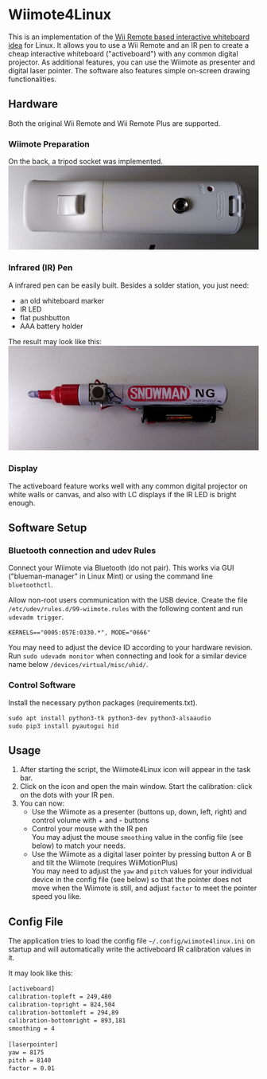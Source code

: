 # Wiimote4Linux
This is an implementation of the [Wii Remote based interactive whiteboard idea](http://johnnylee.net/projects/wii/) for Linux. It allows you to use a Wii Remote and an IR pen to create a cheap interactive whiteboard ("activeboard") with any common digital projector. As additional features, you can use the Wiimote as presenter and digital laser pointer. The software also features simple on-screen drawing functionalities.

## Hardware
Both the original Wii Remote and Wii Remote Plus are supported.

### Wiimote Preparation
On the back, a tripod socket was implemented.
![Wiimote Tripod Mount](.github/wiimote-tripod.jpg)

### Infrared (IR) Pen
A infrared pen can be easily built. Besides a solder station, you just need:
- an old whiteboard marker
- IR LED
- flat pushbutton
- AAA battery holder

The result may look like this:
![IR Pen](.github/irpen.jpg)

### Display
The activeboard feature works well with any common digital projector on white walls or canvas, and also with LC displays if the IR LED is bright enough.

## Software Setup
### Bluetooth connection and udev Rules
Connect your Wiimote via Bluetooth (do not pair). This works via GUI ("blueman-manager" in Linux Mint) or using the command line `bluetoothctl`.

Allow non-root users communication with the USB device. Create the file `/etc/udev/rules.d/99-wiimote.rules` with the following content and run `udevadm trigger`.
```
KERNELS=="0005:057E:0330.*", MODE="0666"
```
You may need to adjust the device ID according to your hardware revision. Run `sudo udevadm monitor` when connecting and look for a similar device name below `/devices/virtual/misc/uhid/`.

### Control Software
Install the necessary python packages (requirements.txt).
```
sudo apt install python3-tk python3-dev python3-alsaaudio
sudo pip3 install pyautogui hid
```

## Usage
1. After starting the script, the Wiimote4Linux icon will appear in the task bar.
2. Click on the icon and open the main window. Start the calibration: click on the dots with your IR pen.
3. You can now:
   - Use the Wiimote as a presenter (buttons up, down, left, right) and control volume with + and - buttons
   - Control your mouse with the IR pen  
     You may adjust the mouse `smoothing` value in the config file (see below) to match your needs.
   - Use the Wiimote as a digital laser pointer by pressing button A or B and tilt the Wiimote (requires WiiMotionPlus)  
     You may need to adjust the `yaw` and `pitch` values for your individual device in the config file (see below) so that the pointer does not move when the Wiimote is still, and adjust `factor` to meet the pointer speed you like.

## Config File
The application tries to load the config file `~/.config/wiimote4linux.ini` on startup and will automatically write the activeboard IR calibration values in it.

It may look like this:
```
[activeboard]
calibration-topleft = 249,480
calibration-topright = 824,504
calibration-bottomleft = 294,89
calibration-bottomright = 893,181
smoothing = 4

[laserpointer]
yaw = 8175
pitch = 8140
factor = 0.01
```
